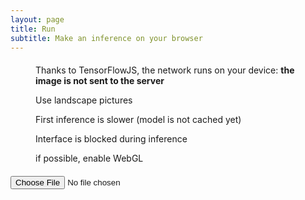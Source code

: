 ```yaml
---
layout: page
title: Run
subtitle: Make an inference on your browser
---
```

<div class="container" style="margin-top:20px">
    <div class="row"> 
        <div class="col-xs-6 col-sm-3 text-center">	
              <figure class="figure">
                <span class="iconify" data-icon="logos-tensorflow" data-inline="false" style="font-size: 32px"></span>
                <figcaption class="figure-caption">Thanks to TensorFlowJS, the network runs on your device: <b>the image is not sent to the server</b></figcaption>	
              </figure>	
            </div>
        <div class="col-xs-6 col-sm-2 text-center">
            <figure>
                <span class="iconify" data-icon="mdi:phone-rotate-landscape" data-inline="false" style="font-size: 32px"></span>
                <figcaption class="figure-caption">Use landscape pictures</figcaption>
            </figure>
        </div>
        <div class="col-xs-6 col-sm-2 text-center">
            <figure class="figure">
                <span class="iconify" data-icon="flat-color-icons:alarm-clock" data-inline="false" style="font-size: 32px"></span>
                <figcaption class="figure-caption">First inference is slower (model is not cached yet)</figcaption>
            </figure>
        </div>
        <div class="col-xs-6 col-sm-2 text-center">
            <figure class="figure">
                <span class="iconify" data-icon="flat-color-icons:flash-on" data-inline="false" style="font-size: 32px"></span>
                <figcaption class="figure-caption">Interface is blocked during inference</figcaption>
            </figure>
        </div>
        <div class="col-xs-6 col-sm-3 text-center">
            <figure class="figure">
                <span class="iconify" data-icon="simple-icons:webgl" data-inline="false" style="font-size: 32px"></span>
                <figcaption class="figure-caption">if possible, enable WebGL</figcaption>
            </figure>
        </div>
    </div>
    <div class="text-center" style="margin-top:20px">
        <input type="file" id="load" onchange="runInference($(this))" accept="image/png, image/jpeg">
    </div>
    <div class="row" style="margin-top:20px">
        <div class="col-md-6">
            <img id="inputImg" src="">
        </div>
        <div class="col-md-6">
            <img id="outputImg" src="">
        </div>
    </div>
</div>    

<script>

    class Pydnet {
        /**
        * Initializes Pydnet network.
        */
        async init(urls) {

            const MODEL = "{{site.baseurl}}/assets/js/pydnet.json"
            this.model = await tf.loadGraphModel(MODEL);
            this.height = 384
            this.width = 640
            return this
        }

        /**
        * Run Pydnet
        * @param {Image} input image
        * @return {TypedArray.int32} prediction of the network
        */
        async predict(img) {
            const [data, resizeInputData] = tf.tidy(() => {
                var raw_input = tf.browser.fromPixels(img)
                var upsampledraw_input = tf.image.resizeBilinear(raw_input, [this.height, this.width])
                var preprocessedInput = upsampledraw_input.expandDims()
                preprocessedInput = tf.div(preprocessedInput, 255.0)
                var result = this.model.predict(preprocessedInput);
                result = this.prepareOutput(result, img.width, img.height);
                upsampledraw_input = tf.cast(upsampledraw_input, 'int32')
                const data = result.dataSync();
                const resizeInputData = upsampledraw_input.dataSync();
                return [data, resizeInputData]
            });
            await tf.nextFrame();
            return [data, resizeInputData] 
        }

        /**
        * Run Pydnet
        * @param {Tensor} output depth or inverse depth predicted by the network
        * @param {int} width of the image
        * @param {int} height of the image
        * @return {TypedArray.int32} prediction of the network
        */
        prepareOutput(tensor, width, height) {
            return tf.tidy(() => {
                tensor = tf.relu(tensor)
                tensor = tf.squeeze(tensor)
                var max_value = tf.max(tensor)
                tensor = tf.div(tensor, max_value)
                tensor = tf.mul(tensor, 255.0)
                tensor = tf.cast(tensor, 'int32')
                return tensor
            });
        }
    }
    
    async function runInference(element) {
        var fr = new FileReader;
        fr.onload = function () {
            var img = new Image;
            img.onload = function () {
                display_result(img)
            };
            img.src = fr.result;
        };
        fr.readAsDataURL(element.prop('files')[0]);
    }

    async function run_inference(img) {
        var outputs = await model.predict(img)
        return outputs
    }

    async function display_input(img, element, width, height) {
        var canvas = document.createElement('canvas')
        canvas.width = width
        canvas.height = height
        const ctx = canvas.getContext('2d');
        var resizedImg = TensorToImage.apply(img, width, height)
        const imageData = new ImageData(resizedImg, width, height);
        ctx.putImageData(imageData, 0, 0);
        dataUrl = canvas.toDataURL()
        element.attr("src", dataUrl)
    }

    async function display_result(img) {
        var results = await run_inference(img)
        displayTensor(results[0], $("#outputImg"), model.width, model.height)
        display_input(results[1], $("#inputImg"), model.width, model.height)
    }

    function displayTensor(data, output_element, width, height) {
        var canvas = document.createElement('canvas')
        canvas.width = width
        canvas.height = height
        const ctx = canvas.getContext('2d');
        var buffer = MagmaColorMap.apply(data, width, height)
        const imageData = new ImageData(buffer, width, height)
        ctx.putImageData(imageData, 0, 0)
        dataUrl = canvas.toDataURL()
        output_element.attr("src", dataUrl)
    }

    /**
    * From Tensor to Image
    * @param {Tensor} tensor with resized input image
    * @param {int} width of the image
    * @param {int} height of the image
    * @return {Uint8ClampedArray} resized tensor as Uint8ClampedArray image
    */
    class TensorToImage{
        static apply(buffer, width, height){
            var image = new Uint8ClampedArray(width * height * 4)
            var i = 0
            var index = 0
            for (var y = 0; y < height; y++) {
                for (var x = 0; x < width; x++) {
                    image[i] = buffer[index]
                    image[i + 1] = buffer[index+1]
                    image[i + 2] = buffer[index+2]
                    image[i + 3] = 255.0
                    i += 4
                    index+= 3
                }
            }
            return image
        }
    }

    class MagmaColorMap {
        static apply(buffer, width, height) {
            // adapted from https://observablehq.com/@mbostock/convert-from-tensor-to-image
            // NOTE: not the best way to handle the colormap, isn't it?
            var colorMap = new Uint8ClampedArray(width * height * 4)
            var magma_values = [[0, 0, 3], [0, 0, 4], [0, 0, 6], [1, 0, 7], [1, 1, 9], [1, 1, 11], [2, 2, 13], [2, 2, 15], [3, 3, 17], [4, 3, 19], [4, 4, 21], [5, 4, 23], [6, 5, 25], [7, 5, 27], [8, 6, 29], [9, 7, 31], [10, 7, 34], [11, 8, 36], [12, 9, 38], [13, 10, 40], [14, 10, 42], [15, 11, 44], [16, 12, 47], [17, 12, 49], [18, 13, 51], [20, 13, 53], [21, 14, 56], [22, 14, 58], [23, 15, 60], [24, 15, 63], [26, 16, 65], [27, 16, 68], [28, 16, 70], [30, 16, 73], [31, 17, 75], [32, 17, 77], [34, 17, 80], [35, 17, 82], [37, 17, 85], [38, 17, 87], [40, 17, 89], [42, 17, 92], [43, 17, 94], [45, 16, 96], [47, 16, 98], [48, 16, 101], [50, 16, 103], [52, 16, 104], [53, 15, 106], [55, 15, 108], [57, 15, 110], [59, 15, 111], [60, 15, 113], [62, 15, 114], [64, 15, 115], [66, 15, 116], [67, 15, 117], [69, 15, 118], [71, 15, 119], [72, 16, 120], [74, 16, 121], [75, 16, 121], [77, 17, 122], [79, 17, 123], [80, 18, 123], [82, 18, 124], [83, 19, 124], [85, 19, 125], [87, 20, 125], [88, 21, 126], [90, 21, 126], [91, 22, 126], [93, 23, 126], [94, 23, 127], [96, 24, 127], [97, 24, 127], [99, 25, 127], [101, 26, 128], [102, 26, 128], [104, 27, 128], [105, 28, 128], [107, 28, 128], [108, 29, 128], [110, 30, 129], [111, 30, 129], [113, 31, 129], [115, 31, 129], [116, 32, 129], [118, 33, 129], [119, 33, 129], [121, 34, 129], [122, 34, 129], [124, 35, 129], [126, 36, 129], [127, 36, 129], [129, 37, 129], [130, 37, 129], [132, 38, 129], [133, 38, 129], [135, 39, 129], [137, 40, 129], [138, 40, 129], [140, 41, 128], [141, 41, 128], [143, 42, 128], [145, 42, 128], [146, 43, 128], [148, 43, 128], [149, 44, 128], [151, 44, 127], [153, 45, 127], [154, 45, 127], [156, 46, 127], [158, 46, 126], [159, 47, 126], [161, 47, 126], [163, 48, 126], [164, 48, 125], [166, 49, 125], [167, 49, 125], [169, 50, 124], [171, 51, 124], [172, 51, 123], [174, 52, 123], [176, 52, 123], [177, 53, 122], [179, 53, 122], [181, 54, 121], [182, 54, 121], [184, 55, 120], [185, 55, 120], [187, 56, 119], [189, 57, 119], [190, 57, 118], [192, 58, 117], [194, 58, 117], [195, 59, 116], [197, 60, 116], [198, 60, 115], [200, 61, 114], [202, 62, 114], [203, 62, 113], [205, 63, 112], [206, 64, 112], [208, 65, 111], [209, 66, 110], [211, 66, 109], [212, 67, 109], [214, 68, 108], [215, 69, 107], [217, 70, 106], [218, 71, 105], [220, 72, 105], [221, 73, 104], [222, 74, 103], [224, 75, 102], [225, 76, 102], [226, 77, 101], [228, 78, 100], [229, 80, 99], [230, 81, 98], [231, 82, 98], [232, 84, 97], [234, 85, 96], [235, 86, 96], [236, 88, 95], [237, 89, 95], [238, 91, 94], [238, 93, 93], [239, 94, 93], [240, 96, 93], [241, 97, 92], [242, 99, 92], [243, 101, 92], [243, 103, 91], [244, 104, 91], [245, 106, 91], [245, 108, 91], [246, 110, 91], [246, 112, 91], [247, 113, 91], [247, 115, 92], [248, 117, 92], [248, 119, 92], [249, 121, 92], [249, 123, 93], [249, 125, 93], [250, 127, 94], [250, 128, 94], [250, 130, 95], [251, 132, 96], [251, 134, 96], [251, 136, 97], [251, 138, 98], [252, 140, 99], [252, 142, 99], [252, 144, 100], [252, 146, 101], [252, 147, 102], [253, 149, 103], [253, 151, 104], [253, 153, 105], [253, 155, 106], [253, 157, 107], [253, 159, 108], [253, 161, 110], [253, 162, 111], [253, 164, 112], [254, 166, 113], [254, 168, 115], [254, 170, 116], [254, 172, 117], [254, 174, 118], [254, 175, 120], [254, 177, 121], [254, 179, 123], [254, 181, 124], [254, 183, 125], [254, 185, 127], [254, 187, 128], [254, 188, 130], [254, 190, 131], [254, 192, 133], [254, 194, 134], [254, 196, 136], [254, 198, 137], [254, 199, 139], [254, 201, 141], [254, 203, 142], [253, 205, 144], [253, 207, 146], [253, 209, 147], [253, 210, 149], [253, 212, 151], [253, 214, 152], [253, 216, 154], [253, 218, 156], [253, 220, 157], [253, 221, 159], [253, 223, 161], [253, 225, 163], [252, 227, 165], [252, 229, 166], [252, 230, 168], [252, 232, 170], [252, 234, 172], [252, 236, 174], [252, 238, 176], [252, 240, 177], [252, 241, 179], [252, 243, 181], [252, 245, 183], [251, 247, 185], [251, 249, 187], [251, 250, 189], [251, 252, 191]]
            var i = 0
            for (var y = 0; y < height; y++) {
                for (var x = 0; x < width; x++) {
                    var index = y * width + x
                    var depth = buffer[index]
                    var rgb = magma_values[depth]
                    colorMap[i] = rgb[0]
                    colorMap[i + 1] = rgb[1]
                    colorMap[i + 2] = rgb[2]
                    colorMap[i + 3] = 255.0
                    i += 4
                }
            }
            return colorMap
        }
    }

    async function setupPydnet() {
        model = await new Pydnet().init()
    }
    
    setupPydnet()

</script>
